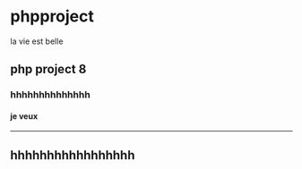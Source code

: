 # phpproject
la vie est belle
## php project 8
### hhhhhhhhhhhhhh
#### je veux
---
hhhhhhhhhhhhhhhhh
---
